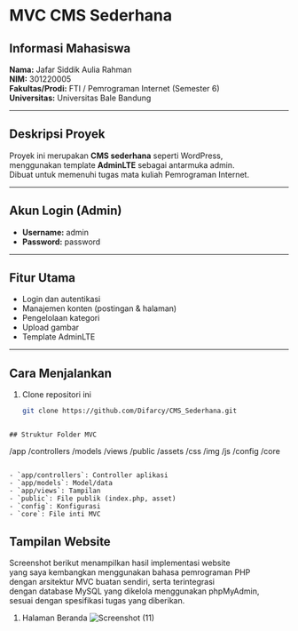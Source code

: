 # MVC CMS Sederhana

## Informasi Mahasiswa
**Nama:** Jafar Siddik Aulia Rahman  
**NIM:** 301220005  
**Fakultas/Prodi:** FTI / Pemrograman Internet (Semester 6)  
**Universitas:** Universitas Bale Bandung  

---

## Deskripsi Proyek
Proyek ini merupakan **CMS sederhana** seperti WordPress,  
menggunakan template **AdminLTE** sebagai antarmuka admin.  
Dibuat untuk memenuhi tugas mata kuliah Pemrograman Internet.

---

## Akun Login (Admin)
- **Username:** admin  
- **Password:** password  

---

## Fitur Utama
- Login dan autentikasi  
- Manajemen konten (postingan & halaman)  
- Pengelolaan kategori  
- Upload gambar  
- Template AdminLTE  

---

## Cara Menjalankan
1. Clone repositori ini  
   ```bash
   git clone https://github.com/Difarcy/CMS_Sederhana.git
```

## Struktur Folder MVC

```
/app
  /controllers
  /models
  /views
/public
  /assets
    /css
    /img
    /js
/config
/core
```

- `app/controllers`: Controller aplikasi
- `app/models`: Model/data
- `app/views`: Tampilan
- `public`: File publik (index.php, asset)
- `config`: Konfigurasi
- `core`: File inti MVC

```

## Tampilan Website
Screenshot berikut menampilkan hasil implementasi website  
yang saya kembangkan menggunakan bahasa pemrograman PHP  
dengan arsitektur MVC buatan sendiri, serta terintegrasi  
dengan database MySQL yang dikelola menggunakan phpMyAdmin,  
sesuai dengan spesifikasi tugas yang diberikan.

1. Halaman Beranda
![Screenshot (11)](https://github.com/user-attachments/assets/fb0c13d9-9ccb-49ef-a3ba-37045ebfa53a)

